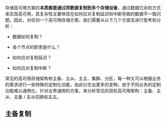  
存储高可用方案的**本质都是通过将数据复制到多个存储设备**，通过数据冗余的方式来实现高可用，其复杂性主要体现在如何应对复制延迟和中断导致的数据不一致问题。因此，对任何一个高可用存储方案，我们需要从以下几个方面去进行思考和分析：

- 数据如何复制？

- 各个节点的职责是什么？

- 如何应对复制延迟？

- 如何应对复制中断？

常见的高可用存储架构有主备、主从、主主、集群、分区，每一种又可以根据业务的需求进行一些特殊的定制化功能，由此衍生出更多的变种。由于不同业务的定制功能难以通用化，针对业界通用的方案，来分析常见的双机高可用架构：主备、主从、主备 / 主从切换和主主。

## 主备复制
